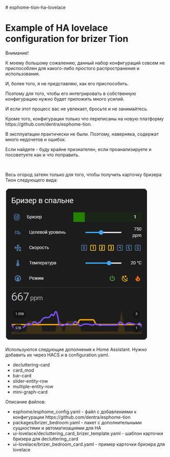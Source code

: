 <p># esphome-tion-ha-lovelace</p>

<h1>Example of HA lovelace configuration for brizer Tion</h1>

<p>Внимание!</p>
<p>К моему большому сожалению, данный набор конфигураций совсем не приспособлен для какого-либо простого распространения и использования. 
<p>И, более того, я не представляю, как его приспособить.</p>
<p>Поэтому для того, чтобы его интегрировать в собственную конфигурацию нужно будет приложить много усилий.</p>
<p>И если этот процесс вас не увлекает, бросьте и не занимайтесь.</p>

<p>Кроме того, конфигурации только что переписаны на новую платформу https://github.com/dentra/esphome-tion.</p>
<p>В эксплуатации практически не были. Поэтому, наверняка, содержат много недочетов и ошибок.</p>
<p>Если найдете - буду крайне признателен, если проанализируете и посоветуете как и что поправить.</p>

<p>&nbsp;</p>
<p>Весь огород затеян только для того, чтобы получить карточку бризера Тион следующего вида:</p>

<p><img alt="" src="https://github.com/dima11235/esphome-tion-ha-lovelace/blob/main/images/tion-ha-lovelace.jpg" />

<p>Используются следующие дополнения к Home Assistant. Нужно добавить их через HACS и в configuration.yaml.</p>
<ul>
	<li>decluttering-card</li>
	<li>card_mod</li>
	<li>bar-card</li>
	<li>slider-entity-row</li>
	<li>multiple-entity-row</li>
	<li>mini-graph-card</li>
</ul>

<p>Описание файлов:</p>
<ul>
	<li>esphome/esphome_config.yaml - файл с добавлениями к конфигурации https://github.com/dentra/esphome-tion</li>
	<li>packages/brizer_bedroom.yaml - пакет с дополнительными сущностями и автоматизациями для HA</li>
	<li>ui-lovelace/decluttering_card_brizer_template.yaml - шаблон карточки бризера для decluttering_card</li>
	<li>ui-lovelace/brizer_bedroom_card.yaml - пример карточки бризера для lovelace</li>
</ul>

